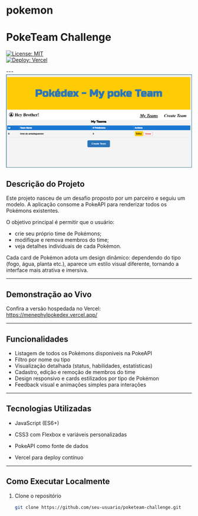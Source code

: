 # pokemon
# PokeTeam Challenge


[![License: MIT](https://img.shields.io/badge/License-MIT-blue.svg)](LICENSE)  
[![Deploy: Vercel](https://img.shields.io/badge/Deploy-Vercel-black?logo=vercel)](https://seu-projeto.vercel.app)

---![alt text](image.png)

## Descrição do Projeto

Este projeto nasceu de um desafio proposto por um parceiro e seguiu um modelo. 
A aplicação consome a PokeAPI para renderizar todos os Pokémons existentes.  

O objetivo principal é permitir que o usuário:

- crie seu próprio time de Pokémons;  
- modifique e remova membros do time;  
- veja detalhes individuais de cada Pokémon.  

Cada card de Pokémon adota um design dinâmico: dependendo do tipo (fogo, água, planta etc.), aparece um estilo visual diferente, tornando a interface mais atrativa e imersiva.

---

## Demonstração ao Vivo

Confira a versão hospedada no Vercel:  
https://menephylpokedex.vercel.app/

---

## Funcionalidades

- Listagem de todos os Pokémons disponíveis na PokeAPI  
- Filtro por nome ou tipo  
- Visualização detalhada (status, habilidades, estatísticas)  
- Cadastro, edição e remoção de membros do time  
- Design responsivo e cards estilizados por tipo de Pokémon  
- Feedback visual e animações simples para interações

---

## Tecnologias Utilizadas

- JavaScript (ES6+)  

- CSS3 com Flexbox e variáveis personalizadas  
- PokeAPI como fonte de dados  
- Vercel para deploy contínuo

---

## Como Executar Localmente

1. Clone o repositório  
   ```bash
   git clone https://github.com/seu-usuario/poketeam-challenge.git

